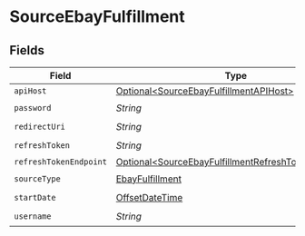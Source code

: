 # SourceEbayFulfillment


## Fields

| Field                                                                                                                    | Type                                                                                                                     | Required                                                                                                                 | Description                                                                                                              |
| ------------------------------------------------------------------------------------------------------------------------ | ------------------------------------------------------------------------------------------------------------------------ | ------------------------------------------------------------------------------------------------------------------------ | ------------------------------------------------------------------------------------------------------------------------ |
| `apiHost`                                                                                                                | [Optional\<SourceEbayFulfillmentAPIHost>](../../models/shared/SourceEbayFulfillmentAPIHost.md)                           | :heavy_minus_sign:                                                                                                       | N/A                                                                                                                      |
| `password`                                                                                                               | *String*                                                                                                                 | :heavy_check_mark:                                                                                                       | N/A                                                                                                                      |
| `redirectUri`                                                                                                            | *String*                                                                                                                 | :heavy_check_mark:                                                                                                       | N/A                                                                                                                      |
| `refreshToken`                                                                                                           | *String*                                                                                                                 | :heavy_check_mark:                                                                                                       | N/A                                                                                                                      |
| `refreshTokenEndpoint`                                                                                                   | [Optional\<SourceEbayFulfillmentRefreshTokenEndpoint>](../../models/shared/SourceEbayFulfillmentRefreshTokenEndpoint.md) | :heavy_minus_sign:                                                                                                       | N/A                                                                                                                      |
| `sourceType`                                                                                                             | [EbayFulfillment](../../models/shared/EbayFulfillment.md)                                                                | :heavy_check_mark:                                                                                                       | N/A                                                                                                                      |
| `startDate`                                                                                                              | [OffsetDateTime](https://docs.oracle.com/javase/8/docs/api/java/time/OffsetDateTime.html)                                | :heavy_check_mark:                                                                                                       | N/A                                                                                                                      |
| `username`                                                                                                               | *String*                                                                                                                 | :heavy_check_mark:                                                                                                       | N/A                                                                                                                      |